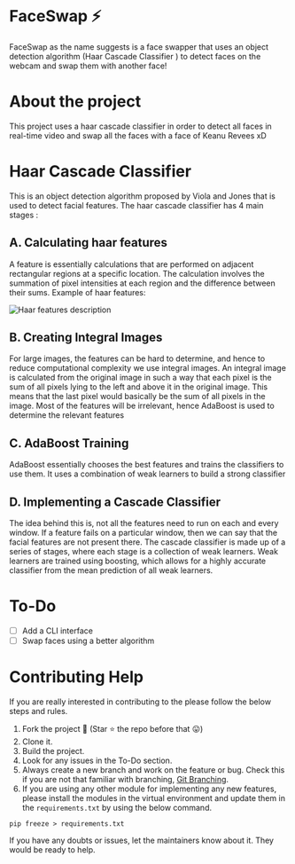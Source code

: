 
# FaceSwap :zap:
FaceSwap as the name suggests is a face swapper that uses an object detection algorithm (Haar Cascade Classifier ) to detect faces on the webcam and swap them with another face! 

# About the project
This project uses a haar cascade classifier in order to detect all faces in real-time video and swap all the faces with a face of Keanu Revees xD

# Haar Cascade Classifier
 This is an object detection algorithm proposed by Viola and Jones that is used to detect facial features. The haar cascade classifier has 4 main stages  :
## A. Calculating haar features
 A feature is essentially calculations that are performed on adjacent rectangular regions at a specific location. The calculation involves the summation of pixel intensities at each region and the difference between their sums. Example of haar features:

![Haar features description](https://static-01.hindawi.com/articles/tswj/volume-2014/753860/figures/753860.fig.001.jpg)
## B. Creating Integral Images
For large images, the features can be hard to determine, and hence to reduce computational complexity we use integral images. An integral image is calculated from the original image in such a way that each pixel is the sum of all pixels lying to the left and above it in the original image. This means that the last pixel would basically be the sum of all pixels in the image. Most of the features will be irrelevant, hence AdaBoost is used to determine the relevant features

## C. AdaBoost Training
 AdaBoost essentially chooses the best features and trains the classifiers to use them. It uses a combination of weak learners to build a strong classifier
 
 ## D. Implementing a  Cascade Classifier
 The idea behind this is, not all the features need to run on each and every window. If a feature fails on a particular window, then we can say that the facial features are not present there. The cascade classifier is made up of a series of stages, where each stage is a collection of weak learners. Weak learners are trained using boosting, which allows for a highly accurate classifier from the mean prediction of all weak learners.

# To-Do

 - [ ] Add a CLI interface
 - [ ] Swap faces using a better algorithm

# Contributing Help

If you are really interested in contributing to the please follow the below steps and rules.
1. Fork the project :fork_and_knife: (Star :star: the repo before that :stuck_out_tongue:)
2. Clone it.
3. Build the project.
4. Look for any issues in the To-Do section.
5. Always create a new branch and work on the feature or bug. Check this if you are not that familiar with branching, [Git Branching](https://git-scm.com/book/en/v2/Git-Branching-Basic-Branching-and-Merging).
6. If you are using any other module for implementing any new features, please install the modules in the virtual environment and update them in the `requirements.txt` by using the below command.
```
pip freeze > requirements.txt
```

If you have any doubts or issues, let the maintainers know about it. They would be ready to help.

  
